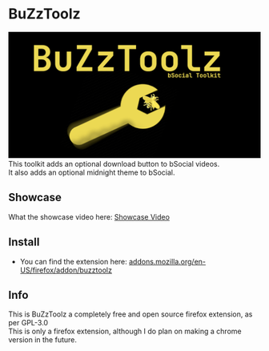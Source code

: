 # BuZzToolz
[![Banner](assets/Banner.png)](https://addons.mozilla.org/en-US/firefox/addon/buzztoolz/)
This toolkit adds an optional download button to bSocial videos.  
It also adds an optional midnight theme to bSocial.

## Showcase
What the showcase video here: [Showcase Video](https://bsocial.buzz/watch/buzztoolz_Y6Me6Q9GHSPykfk.html)

## Install
- You can find the extension here: [addons.mozilla.org/en-US/firefox/addon/buzztoolz](https://addons.mozilla.org/en-US/firefox/addon/buzztoolz/)

## Info

This is BuZzToolz a completely free and open source firefox extension, as per GPL-3.0  
This is only a firefox extension, although I do plan on making a chrome version in the future.  
